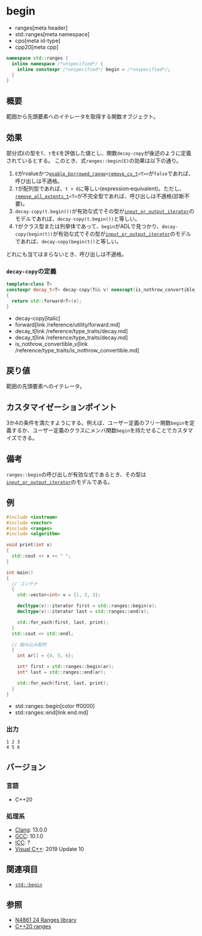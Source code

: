 # begin
* ranges[meta header]
* std::ranges[meta namespace]
* cpo[meta id-type]
* cpp20[meta cpp]

```cpp
namespace std::ranges {
  inline namespace /*unspecified*/ {
    inline constexpr /*unspecified*/ begin = /*unspecified*/;
  }
}
```

## 概要
範囲から先頭要素へのイテレータを取得する関数オブジェクト。

## 効果
部分式`E`の型を`T`、`t`を`E`を評価した値とし、関数`decay-copy`が後述のように定義されているとする。
このとき、式`ranges::begin(E)`の効果は以下の通り。

1. `E`がrvalueかつ[`enable_borrowed_range`](enable_borrowed_range.md)`<`[`remove_cv_t`](/reference/type_traits/remove_cv.md)`<T>>`が`false`であれば、呼び出しは不適格。
2. `T`が配列型であれば、`t + 0`に等しい(expression‑equivalent)。ただし、[`remove_all_extents_t`](/reference/type_traits/remove_all_extents.md)`<T>`が不完全型であれば、呼び出しは不適格(診断不要)。
3. `decay-copy(t.begin())`が有効な式でその型が[`input_or_output_iterator`](/reference/iterator/input_or_output_iterator.md)のモデルであれば、`decay-copy(t.begin())`と等しい。
4. `T`がクラス型または列挙体であって、`begin`がADLで見つかり、`decay-copy(begin(t))`が有効な式でその型が[`input_or_output_iterator`](/reference/iterator/input_or_output_iterator.md)のモデルであれば、`decay-copy(begin(t))`と等しい。

どれにも当てはまらないとき、呼び出しは不適格。

### `decay-copy`の定義

```cpp
template<class T>
constexpr decay_t<T> decay-copy(T&& v) noexcept(is_nothrow_convertible_v<T, decay_t<T>>)
{
  return std::forward<T>(v);
}
```
* decay-copy[italic]
* forward[link /reference/utility/forward.md]
* decay_t[link /reference/type_traits/decay.md]
* decay_t[link /reference/type_traits/decay.md]
* is_nothrow_convertible_v[link /reference/type_traits/is_nothrow_convertible.md]

## 戻り値
範囲の先頭要素へのイテレータ。

## カスタマイゼーションポイント
3か4の条件を満たすようにする。例えば、ユーザー定義のフリー関数`begin`を定義するか、ユーザー定義のクラスにメンバ関数`begin`を持たせることでカスタマイズできる。

## 備考
`ranges::begin`の呼び出しが有効な式であるとき、その型は[`input_or_output_iterator`](/reference/iterator/input_or_output_iterator.md)のモデルである。

## 例
```cpp example
#include <iostream>
#include <vector>
#include <ranges>
#include <algorithm>

void print(int x)
{
  std::cout << x << " ";
}

int main()
{
  // コンテナ
  {
    std::vector<int> v = {1, 2, 3};

    decltype(v)::iterator first = std::ranges::begin(v);
    decltype(v)::iterator last = std::ranges::end(v);

    std::for_each(first, last, print);
  }
  std::cout << std::endl;

  // 組み込み配列
  {
    int ar[] = {4, 5, 6};

    int* first = std::ranges::begin(ar);
    int* last = std::ranges::end(ar);

    std::for_each(first, last, print);
  }
}
```
* std::ranges::begin[color ff0000]
* std::ranges::end[link end.md]

### 出力
```
1 2 3 
4 5 6 
```

## バージョン
### 言語
- C++20

### 処理系
- [Clang](/implementation.md#clang): 13.0.0
- [GCC](/implementation.md#gcc): 10.1.0
- [ICC](/implementation.md#icc): ?
- [Visual C++](/implementation.md#visual_cpp): 2019 Update 10

## 関連項目
- [`std::begin`](/reference/iterator/begin.md)

## 参照
- [N4861 24 Ranges library](https://timsong-cpp.github.io/cppwp/n4861/ranges)
- [C++20 ranges](https://techbookfest.org/product/5134506308665344)
